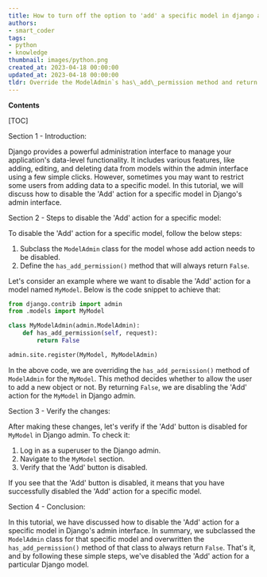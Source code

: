 ```yaml
---
title: How to turn off the option to 'add' a specific model in django admin?
authors:
- smart_coder
tags:
- python
- knowledge
thumbnail: images/python.png
created_at: 2023-04-18 00:00:00
updated_at: 2023-04-18 00:00:00
tldr: Override the ModelAdmin`s has\_add\_permission method and return False for a specific model.
---
```


**Contents**

[TOC]

Section 1 - Introduction:

Django provides a powerful administration interface to manage your application's data-level functionality. It includes various features, like adding, editing, and deleting data from models within the admin interface using a few simple clicks. However, sometimes you may want to restrict some users from adding data to a specific model. In this tutorial, we will discuss how to disable the 'Add' action for a specific model in Django's admin interface.

Section 2 - Steps to disable the 'Add' action for a specific model:

To disable the 'Add' action for a specific model, follow the below steps:

1. Subclass the `ModelAdmin` class for the model whose add action needs to be disabled.
2. Define the `has_add_permission()` method that will always return `False`.

Let's consider an example where we want to disable the 'Add' action for a model named `MyModel`. Below is the code snippet to achieve that:

```python
from django.contrib import admin
from .models import MyModel

class MyModelAdmin(admin.ModelAdmin):
    def has_add_permission(self, request):
        return False

admin.site.register(MyModel, MyModelAdmin)
```

In the above code, we are overriding the `has_add_permission()` method of `ModelAdmin` for the `MyModel`. This method decides whether to allow the user to add a new object or not. By returning `False`, we are disabling the 'Add' action for the `MyModel` in Django admin.

Section 3 - Verify the changes:

After making these changes, let's verify if the 'Add' button is disabled for `MyModel` in Django admin. To check it:

1. Log in as a superuser to the Django admin.
2. Navigate to the `MyModel` section.
3. Verify that the 'Add' button is disabled.

If you see that the 'Add' button is disabled, it means that you have successfully disabled the 'Add' action for a specific model.

Section 4 - Conclusion:

In this tutorial, we have discussed how to disable the 'Add' action for a specific model in Django's admin interface. In summary, we subclassed the `ModelAdmin` class for that specific model and overwritten the `has_add_permission()` method of that class to always return `False`. That's it, and by following these simple steps, we've disabled the 'Add' action for a particular Django model.
